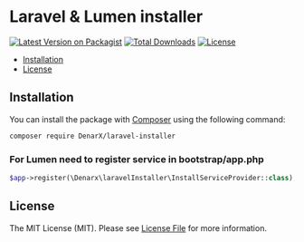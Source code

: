 # Laravel & Lumen installer

[![Latest Version on Packagist](https://img.shields.io/packagist/v/DenarX/laravel-installer.svg)](https://packagist.org/packages/DenarX/laravel-installer)
[![Total Downloads](https://img.shields.io/packagist/dt/DenarX/laravel-installer.svg)](https://packagist.org/packages/DenarX/laravel-installer)
[![License](https://img.shields.io/github/license/DenarX/laravel-installer.svg)](LICENSE.md)

<!-- TOC -->

-   [Installation](#installation)
-   [License](#license)

<!-- /TOC -->

## Installation

You can install the package with [Composer](https://getcomposer.org/) using the following command:

```bash
composer require DenarX/laravel-installer
```

### For Lumen need to register service in bootstrap/app.php

```php
$app->register(\Denarx\laravelInstaller\InstallServiceProvider::class);
```

## License

The MIT License (MIT). Please see [License File](LICENSE.md) for more information.
